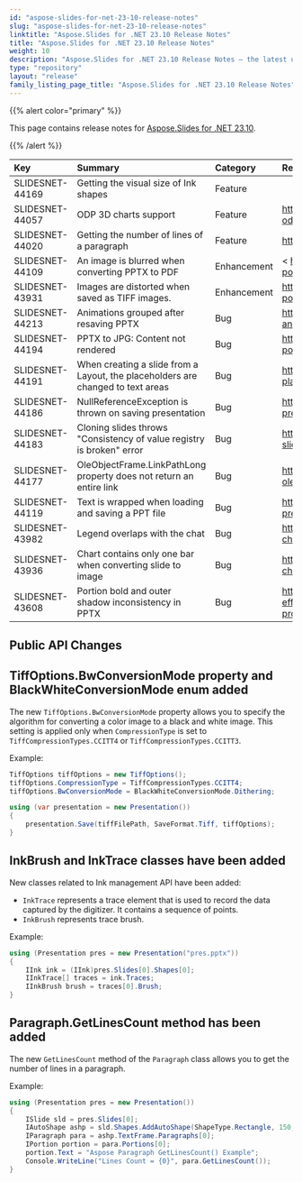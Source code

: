 ```yaml
---
id: "aspose-slides-for-net-23-10-release-notes"
slug: "aspose-slides-for-net-23-10-release-notes"
linktitle: "Aspose.Slides for .NET 23.10 Release Notes"
title: "Aspose.Slides for .NET 23.10 Release Notes"
weight: 10
description: "Aspose.Slides for .NET 23.10 Release Notes – the latest updates and fixes."
type: "repository"
layout: "release"
family_listing_page_title: "Aspose.Slides for .NET 23.10 Release Notes"
---
```


{{% alert color="primary" %}}

This page contains release notes for [ Aspose.Slides for .NET 23.10](https://www.nuget.org/packages/Aspose.Slides.NET/).

{{% /alert %}}

|**Key**|**Summary**|**Category**|**Related Documentation**|
| :- | :- | :- | :- |
|SLIDESNET-44169|Getting the visual size of Ink shapes|Feature|
|SLIDESNET-44057|ODP 3D charts support|Feature|<https://docs.aspose.com/slides/net/convert-odp-to-pptx/>
|SLIDESNET-44020|Getting the number of lines of a paragraph|Feature|<https://docs.aspose.com/slides/net/paragraph/>
|SLIDESNET-44109|An image is blurred when converting PPTX to PDF|Enhancement|< https://docs.aspose.com/slides/net/convert-powerpoint-to-pdf/>
|SLIDESNET-43931|Images are distorted when saved as TIFF images.|Enhancement|<https://docs.aspose.com/slides/net/convert-powerpoint-to-tiff/>
|SLIDESNET-44213|Animations grouped after resaving PPTX|Bug|<https://docs.aspose.com/slides/net/powerpoint-animation/>
|SLIDESNET-44194|PPTX to JPG: Content not rendered|Bug|<https://docs.aspose.com/slides/net/convert-powerpoint-to-pdf/>
|SLIDESNET-44191|When creating a slide from a Layout, the placeholders are changed to text areas|Bug|<https://docs.aspose.com/slides/net/manage-placeholder/>
|SLIDESNET-44186|NullReferenceException is thrown on saving presentation|Bug|<https://docs.aspose.com/slides/net/convert-presentation/>
|SLIDESNET-44183|Cloning slides throws "Consistency of value registry is broken" error|Bug|<https://docs.aspose.com/slides/net/clone-slides/>
|SLIDESNET-44177|OleObjectFrame.LinkPathLong property does not return an entire link|Bug|<https://docs.aspose.com/slides/net/manage-ole/>
|SLIDESNET-44119|Text is wrapped when loading and saving a PPT file|Bug|<https://docs.aspose.com/slides/net/convert-presentation/>
|SLIDESNET-43982|Legend overlaps with the chat|Bug|<https://docs.aspose.com/slides/net/powerpoint-charts/>
|SLIDESNET-43936|Chart contains only one bar when converting slide to image|Bug|<https://docs.aspose.com/slides/net/powerpoint-charts/>
|SLIDESNET-43608|Portion bold and outer shadow inconsistency in PPTX|Bug|<https://docs.aspose.com/slides/net/shape-effective-properties/#get-effective-properties-of-text-frame>


## Public API Changes ##

## TiffOptions.BwConversionMode property and BlackWhiteConversionMode enum added ##

The new `TiffOptions.BwConversionMode` property allows you to specify the algorithm for converting a color image to a black and white image. This setting is applied only when  `CompressionType` is set to `TiffCompressionTypes.CCITT4` or `TiffCompressionTypes.CCITT3`.

Example:

``` csharp
TiffOptions tiffOptions = new TiffOptions();
tiffOptions.CompressionType = TiffCompressionTypes.CCITT4;
tiffOptions.BwConversionMode = BlackWhiteConversionMode.Dithering;

using (var presentation = new Presentation())
{
    presentation.Save(tiffFilePath, SaveFormat.Tiff, tiffOptions);
}
```

## InkBrush and InkTrace classes have been added ##

New classes related to Ink management API have been added:
- `InkTrace` represents a trace element that is used to record the data captured by the digitizer. It contains a sequence of points.
- `InkBrush` represents trace brush.

Example:

``` csharp
using (Presentation pres = new Presentation("pres.pptx"))
{
    IInk ink = (IInk)pres.Slides[0].Shapes[0];
    IInkTrace[] traces = ink.Traces;
    IInkBrush brush = traces[0].Brush;
}
```

## Paragraph.GetLinesCount method has been added ##

The new `GetLinesCount` method of the `Paragraph` class allows you to get the number of lines in a paragraph.

Example:

``` csharp
using (Presentation pres = new Presentation())
{
    ISlide sld = pres.Slides[0];
    IAutoShape ashp = sld.Shapes.AddAutoShape(ShapeType.Rectangle, 150, 75, 150, 50);
    IParagraph para = ashp.TextFrame.Paragraphs[0];
    IPortion portion = para.Portions[0];
    portion.Text = "Aspose Paragraph GetLinesCount() Example";
    Console.WriteLine("Lines Count = {0}", para.GetLinesCount());
}
```
